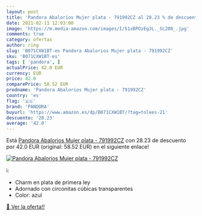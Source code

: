 ```yaml
---
layout: post
title: 'Pandora Abalorios Mujer plata - 791992CZ al 28.23 % de descuento'
date: 2021-02-11 12:03:00
image: 'https://m.media-amazon.com/images/I/51xBPOzEgJL._SL200_.jpg'
comments: true
category: ofertas
author: ring
slug: 'B071CXW1BT-es Pandora Abalorios Mujer plata - 791992CZ'
sku: 'B071CXW1BT-es'
tags: [ 'pandora', ]
actualPrice: 42.0 EUR
currency: EUR
price: 42.0
comparePrice: 58.52 EUR
prodname: 'Pandora Abalorios Mujer plata - 791992CZ'
country: 'es'
flag: '🇪🇸'
brand: 'PANDORA'
buyurl: 'https://www.amazon.es/dp/B071CXW1BT/?tag=tolees-21'
descuento: '28.23'
average: '42.0'
---
```


Está [Pandora Abalorios Mujer plata - 791992CZ](https://www.amazon.es/dp/B071CXW1BT/?tag=tolees-21) con 28.23 de descuento por 42.0 EUR (original: 58.52 EUR) en el siguiente enlace!

[![Pandora Abalorios Mujer plata - 791992CZ](https://m.media-amazon.com/images/I/51xBPOzEgJL._SL200_.jpg)](https://www.amazon.es/dp/B071CXW1BT/?tag=tolees-21)

ℹ️:

- Charm en plata de primera ley
- Adornado con circonitas cúbicas transparentes
- Color: azul

[🛒 Ver la oferta!!](https://www.amazon.es/dp/B071CXW1BT/?tag=tolees-21)

